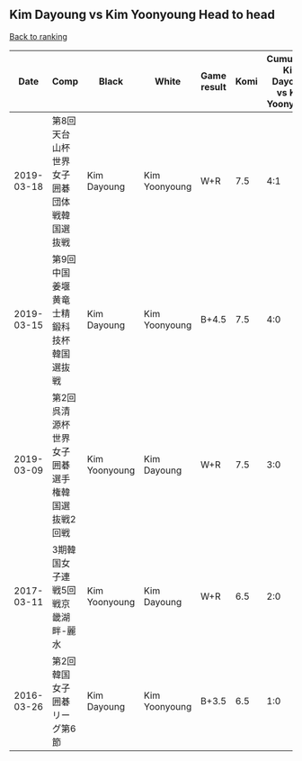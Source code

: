 ## Kim Dayoung vs Kim Yoonyoung Head to head

[Back to ranking](../../index.md)




| **Date** | **Comp** | **Black** | **White** | **Game result** | **Komi** | **Cumulative Kim Dayoung vs Kim Yoonyoung** | **Kim Dayoung streak** | **Kim Yoonyoung streak** | 
| --- | --- | --- | --- | --- | --- | --- | --- | --- |
| 2019-03-18 | 第8回天台山杯世界女子囲碁団体戦韓国選抜戦 | Kim Dayoung | Kim Yoonyoung | W+R | 7.5 | 4:1 | 0 | 1 | 
| 2019-03-15 | 第9回中国姜堰黄竜士精鍛科技杯韓国選抜戦 | Kim Dayoung | Kim Yoonyoung | B+4.5 | 7.5 | 4:0 | 4 | 0 | 
| 2019-03-09 | 第2回呉清源杯世界女子囲碁選手権韓国選抜戦2回戦 | Kim Yoonyoung | Kim Dayoung | W+R | 7.5 | 3:0 | 3 | 0 | 
| 2017-03-11 | 3期韓国女子連戦5回戦京畿湖畔-麗水 | Kim Yoonyoung | Kim Dayoung | W+R | 6.5 | 2:0 | 2 | 0 | 
| 2016-03-26 | 第2回韓国女子囲碁リーグ第6節 | Kim Dayoung | Kim Yoonyoung | B+3.5 | 6.5 | 1:0 | 1 | 0 |




